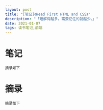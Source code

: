 ```yaml
---
layout: post
title: "[笔记]《Head First HTML and CSS》"
description: "「理解得越多，需要记住的就越少。」"
date: 2021-01-07
tags: 读书笔记,前端
---
```


# 笔记
	摘录如下

# 摘录
	摘录如下